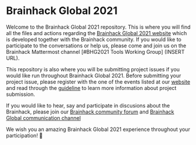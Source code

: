 # Brainhack Global 2021

Welcome to the Brainhack Global 2021 repository. This is where you will find all
the files and actions regarding the
[Brainhack Global 2021 website](https://brainhack.org/global2021/) which is
developed together with the Brainhack community. If you would like to
participate to the conversations or help us, please come and join us on the
Brainhack Mattermost channel [#BHG2021 Tools Working Group] (INSERT URL).

This repository is also where you will be submitting project issues if you would
like run throughout Brainhack Global 2021. Before submitting your project issue,
please register with the one of the events listed at our
[website](https://brainhack.org/global2021/events/) and read through the
[guideline](https://brainhack.org/global2021/projects/) to learn more
information about project submission.

If you would like to hear, say and participate in discusions about the
Brainhack, please join our
[Brainhack community forum](https://mattermost.brainhack.org/brainhack/) and
[Brainhack Global communication channel](https://mattermost.brainhack.org/brainhack/channels/brainhack-global)

We wish you an amazing Brainhack Global 2021 experience throughout your
participation! :tada:

